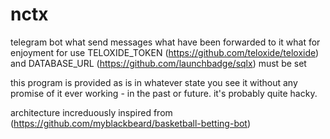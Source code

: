 # nctx

telegram bot what send messages what have been forwarded to it what for enjoyment
for use TELOXIDE_TOKEN (https://github.com/teloxide/teloxide) and DATABASE_URL (https://github.com/launchbadge/sqlx) must be set

this program is provided as is in whatever state you see it without any promise of it ever working - in the past or future.
it's probably quite hacky.

architecture increduously inspired from (https://github.com/myblackbeard/basketball-betting-bot)
